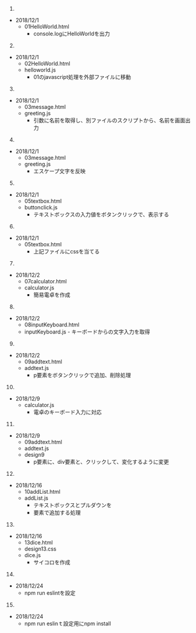 1.
  - 2018/12/1
    - 01HelloWorld.html
      - console.logにHelloWorldを出力
2.
  - 2018/12/1
    - 02HelloWorld.html
    - helloworld.js
       - 01のjavascript処理を外部ファイルに移動
3.
  - 2018/12/1
    - 03message.html
    - greeting.js
      - 引数に名前を取得し、別ファイルのスクリプトから、名前を画面出力
4.
  - 2018/12/1
    - 03message.html
    - greeting.js
      - エスケープ文字を反映	
5.
  - 2018/12/1
    - 05textbox.html
    - buttonclick.js
      - テキストボックスの入力値をボタンクリックで、表示する	
6.
  - 2018/12/1
    - 05textbox.html
      - 上記ファイルにcssを当てる
7.
  - 2018/12/2
    - 07calculator.html
    - calculator.js
      - 簡易電卓を作成
8.
  - 2018/12/2
    - 08inputKeyboard.html
    - inputKeyboard.js
          - キーボードからの文字入力を取得
9.
  - 2018/12/2
    - 09addtext.html
    - addtext.js	
      - p要素をボタンクリックで追加、削除処理
10.
  - 2018/12/9
    - calculator.js
      - 電卓のキーボード入力に対応
11.
  - 2018/12/9
    - 09addtext.html
    - addtext.js	
    - design9	
      - p要素に、div要素と、クリックして、変化するように変更
12.
  - 2018/12/16
    - 10addList.html
    - addList.js	
      - テキストボックスとプルダウンを<li>要素で追加する処理
13.
  - 2018/12/16
    - 13dice.html
    - design13.css	
    - dice.js	
      - サイコロを作成
14.
  - 2018/12/24
    - npm run eslintを設定
15.
  - 2018/12/24
    - npm run eslinｔ設定用にnpm install
